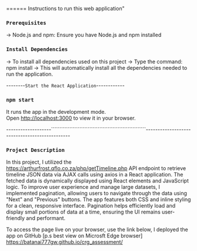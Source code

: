 ====== Instructions to run this web application"

### `Prerequisites`

-> Node.js and npm: Ensure you have Node.js and npm installed

### `Install Dependencies`

-> To install all dependencies used on this project
-> Type the command: npm install
-> This will automatically install all the dependencies needed to run the application.

--------``Start the React Application``------------
### `npm start`

It runs the app in the development mode.\
Open [http://localhost:3000](http://localhost:3000) to view it in your browser.

-------------------`````````````````````````````````````````````````````````----------------------------------------------

### `Project Description`

In this project, I utilized the https://arthurfrost.qflo.co.za/php/getTimeline.php API endpoint to retrieve timeline JSON data via AJAX calls using axios in a React application. The fetched data is dynamically displayed using React elements and JavaScript logic. To improve user experience and manage large datasets, I implemented pagination, allowing users to navigate through the data using "Next" and "Previous" buttons. The app features both CSS and inline styling for a clean, responsive interface. Pagination helps efficiently load and display small portions of data at a time, ensuring the UI remains user-friendly and performant.

To access the page live on your browser, use the link below, I deployed the app on GitHub [p.s best view on Microsft Edge browser]
https://batanai777gw.github.io/crg_assessment/
